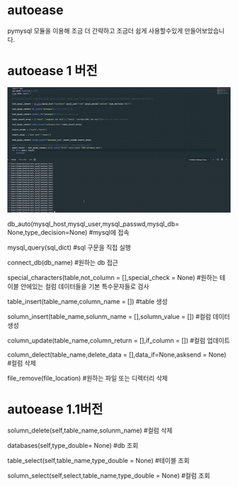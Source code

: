 # autoease
pymysql 모듈을 이용해 조금 더 간략하고 조금더 쉽게 사용할수있게 만들어보았습니다.

# autoease 1 버전

![image](gif/test.gif)

db_auto(mysql_host,mysql_user,mysql_passwd,mysql_db= None,type_decision=None)
#mysql에 접속


mysql_query(sql_dict)
#sql 구문을 직접 실행


connect_db(db_name)
#원하는 db 접근


special_characters(table,not_column = [],special_check = None)
#원하는 테이블 안에있는 컬럼 데이터들을 기본 특수문자들로 검사


table_insert(table_name,column_name = [])
#table 생성


solumn_insert(table_name,solunm_name = [],solumn_value = [])
#컬럼 데이터 생성


column_update(table_name,column_return = [],if_column = [])
#컬럼 업데이트



column_delect(table_name,delete_data = [],data_if=None,asksend = None)
#컬럼 삭제



file_remove(file_location)
#원하는 파일 또는 디렉터리 삭제

# autoease 1.1버전

solumn_delete(self,table_name,solunm_name)
#컬럼 삭제

databases(self,type_double= None)
#db 조회

table_select(self,table_name,type_double = None)
#테이블 조회

solumn_select(self,select,table_name,type_double = None)
#컬럼 조회
